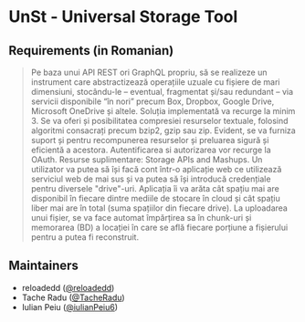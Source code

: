 # UnSt - Universal Storage Tool

## Requirements (in Romanian)
> Pe baza unui API REST ori GraphQL propriu, să se realizeze un instrument care abstractizează operațiile uzuale cu fișiere de mari dimensiuni, stocându-le – eventual, fragmentat și/sau redundant – via servicii disponibile “în nori” precum Box, Dropbox, Google Drive, Microsoft OneDrive și altele. Soluția implementată va recurge la minim 3. Se va oferi și posibilitatea compresiei resurselor textuale, folosind algoritmi consacrați precum bzip2, gzip sau zip. Evident, se va furniza suport și pentru recompunerea resurselor și preluarea sigură și eficientă a acestora. Autentificarea si autorizarea vor recurge la OAuth. Resurse suplimentare: Storage APIs and Mashups.
> Un utilizator va putea să își facă cont într-o aplicație web ce utilizează serviciul web de mai sus și va putea să își introducă credențiale pentru diversele "drive"-uri. Aplicația îi va arăta cât spațiu mai are disponibil în fiecare dintre mediile de stocare în cloud și cât spațiu liber mai are în total (suma spațiilor din fiecare drive). La uploadarea unui fișier, se va face automat împărțirea sa în chunk-uri și memorarea (BD) a locației în care se află fiecare porțiune a fișierului pentru a putea fi reconstruit. 

## Maintainers
- reloadedd ([@reloadedd](https://github.com/reloadedd))
- Tache Radu ([@TacheRadu](https://github.com/TacheRadu))
- Iulian Peiu ([@iulianPeiu6](https://github.com/iulianPeiu6))
